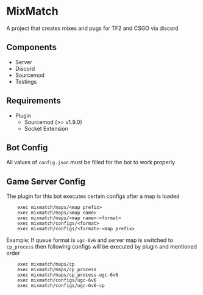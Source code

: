 # MixMatch

A project that creates mixes and pugs for TF2 and CSGO via discord

## Components

- Server
- Discord
- Sourcemod
- Testings

## Requirements

- Plugin
  - Sourcemod (>= v1.9.0)
  - Socket Extension

## Bot Config

All values of `config.json` must be filled for the bot to work properly

## Game Server Config

The plugin for this bot executes certain configs after a map is loaded

```
    exec mixmatch/maps/<map prefix>
    exec mixmatch/maps/<map name>
    exec mixmatch/maps/<map name>-<format>
    exec mixmatch/configs/<format>
    exec mixmatch/configs/<format>-<map prefix>
```

Example: If queue format is `ugc-6v6` and server map is switched to `cp_process` then following configs will be executed by plugin and mentioned order

```
    exec mixmatch/maps/cp
    exec mixmatch/maps/cp_process
    exec mixmatch/maps/cp_process-ugc-6v6
    exec mixmatch/configs/ugc-6v6
    exec mixmatch/configs/ugc-6v6-cp
```